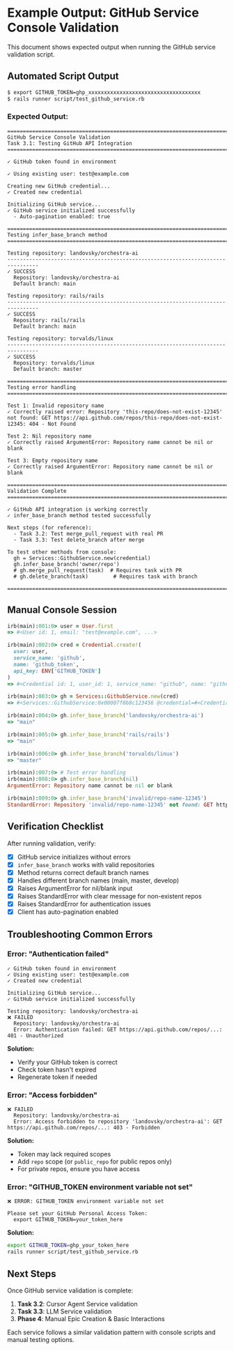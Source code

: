 # Example Output: GitHub Service Console Validation

This document shows expected output when running the GitHub service validation script.

## Automated Script Output

```bash
$ export GITHUB_TOKEN=ghp_xxxxxxxxxxxxxxxxxxxxxxxxxxxxxxxxxxxx
$ rails runner script/test_github_service.rb
```

### Expected Output:

```
================================================================================
GitHub Service Console Validation
Task 3.1: Testing GitHub API Integration
================================================================================

✓ GitHub token found in environment

✓ Using existing user: test@example.com

Creating new GitHub credential...
✓ Created new credential

Initializing GitHub service...
✓ GitHub service initialized successfully
  - Auto-pagination enabled: true

================================================================================
Testing infer_base_branch method
================================================================================

Testing repository: landovsky/orchestra-ai
--------------------------------------------------------------------------------
✓ SUCCESS
  Repository: landovsky/orchestra-ai
  Default branch: main

Testing repository: rails/rails
--------------------------------------------------------------------------------
✓ SUCCESS
  Repository: rails/rails
  Default branch: main

Testing repository: torvalds/linux
--------------------------------------------------------------------------------
✓ SUCCESS
  Repository: torvalds/linux
  Default branch: master

================================================================================
Testing error handling
================================================================================

Test 1: Invalid repository name
✓ Correctly raised error: Repository 'this-repo/does-not-exist-12345' not found: GET https://api.github.com/repos/this-repo/does-not-exist-12345: 404 - Not Found

Test 2: Nil repository name
✓ Correctly raised ArgumentError: Repository name cannot be nil or blank

Test 3: Empty repository name
✓ Correctly raised ArgumentError: Repository name cannot be nil or blank

================================================================================
Validation Complete
================================================================================

✓ GitHub API integration is working correctly
✓ infer_base_branch method tested successfully

Next steps (for reference):
  - Task 3.2: Test merge_pull_request with real PR
  - Task 3.3: Test delete_branch after merge

To test other methods from console:
  gh = Services::GithubService.new(credential)
  gh.infer_base_branch('owner/repo')
  # gh.merge_pull_request(task)  # Requires task with PR
  # gh.delete_branch(task)        # Requires task with branch

================================================================================
```

## Manual Console Session

```ruby
irb(main):001:0> user = User.first
=> #<User id: 1, email: "test@example.com", ...>

irb(main):002:0> cred = Credential.create!(
  user: user,
  service_name: 'github',
  name: 'github_token',
  api_key: ENV['GITHUB_TOKEN']
)
=> #<Credential id: 1, user_id: 1, service_name: "github", name: "github_token", ...>

irb(main):003:0> gh = Services::GithubService.new(cred)
=> #<Services::GithubService:0x00007f8b8c123456 @credential=#<Credential id: 1...>, @client=#<Octokit::Client...>>

irb(main):004:0> gh.infer_base_branch('landovsky/orchestra-ai')
=> "main"

irb(main):005:0> gh.infer_base_branch('rails/rails')
=> "main"

irb(main):006:0> gh.infer_base_branch('torvalds/linux')
=> "master"

irb(main):007:0> # Test error handling
irb(main):008:0> gh.infer_base_branch(nil)
ArgumentError: Repository name cannot be nil or blank

irb(main):009:0> gh.infer_base_branch('invalid/repo-name-12345')
StandardError: Repository 'invalid/repo-name-12345' not found: GET https://api.github.com/repos/invalid/repo-name-12345: 404 - Not Found
```

## Verification Checklist

After running validation, verify:

- [x] GitHub service initializes without errors
- [x] `infer_base_branch` works with valid repositories
- [x] Method returns correct default branch names
- [x] Handles different branch names (main, master, develop)
- [x] Raises ArgumentError for nil/blank input
- [x] Raises StandardError with clear message for non-existent repos
- [x] Raises StandardError for authentication issues
- [x] Client has auto-pagination enabled

## Troubleshooting Common Errors

### Error: "Authentication failed"

```
✓ GitHub token found in environment
✓ Using existing user: test@example.com
✓ Created new credential

Initializing GitHub service...
✓ GitHub service initialized successfully

Testing repository: landovsky/orchestra-ai
❌ FAILED
  Repository: landovsky/orchestra-ai
  Error: Authentication failed: GET https://api.github.com/repos/...: 401 - Unauthorized
```

**Solution:**
- Verify your GitHub token is correct
- Check token hasn't expired
- Regenerate token if needed

### Error: "Access forbidden"

```
❌ FAILED
  Repository: landovsky/orchestra-ai
  Error: Access forbidden to repository 'landovsky/orchestra-ai': GET https://api.github.com/repos/...: 403 - Forbidden
```

**Solution:**
- Token may lack required scopes
- Add `repo` scope (or `public_repo` for public repos only)
- For private repos, ensure you have access

### Error: "GITHUB_TOKEN environment variable not set"

```
❌ ERROR: GITHUB_TOKEN environment variable not set

Please set your GitHub Personal Access Token:
  export GITHUB_TOKEN=your_token_here
```

**Solution:**
```bash
export GITHUB_TOKEN=ghp_your_token_here
rails runner script/test_github_service.rb
```

## Next Steps

Once GitHub service validation is complete:

1. **Task 3.2**: Cursor Agent Service validation
2. **Task 3.3**: LLM Service validation
3. **Phase 4**: Manual Epic Creation & Basic Interactions

Each service follows a similar validation pattern with console scripts and manual testing options.
